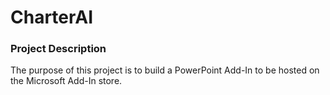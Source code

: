 # CharterAI

### Project Description 
The purpose of this project is to build a PowerPoint Add-In to be hosted on the Microsoft Add-In store. 

